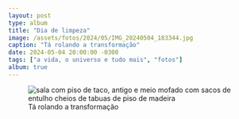 ```yaml
---
layout: post
type: album
title: "Dia de limpeza"
image: /assets/fotos/2024/05/IMG_20240504_183344.jpg
caption: "Tá rolando a transformação"
date: 2024-05-04 20:00:00 -0300
tags: ["a vida, o universo e tudo mais", "fotos"]
album: true
---
```

<figure class="foto-post">
<img src="{{ site.baseurl }}/assets/fotos/2024/05/IMG_20240504_183344.jpg" alt="sala com piso de taco, antigo e meio mofado com sacos de entulho cheios de tabuas de piso de madeira" title="A limpeza passou por aqui">
<figcaption>Tá rolando a transformação</figcaption>
</figure>